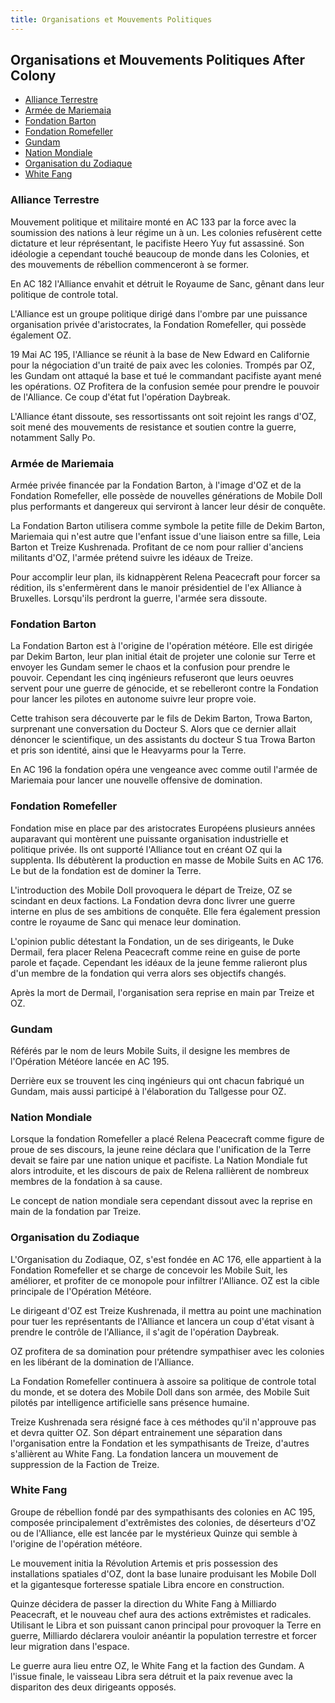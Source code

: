 ```yaml
---
title: Organisations et Mouvements Politiques
---
```


Organisations et Mouvements Politiques After Colony
---------------------------------------------------

- [Alliance Terrestre](#alliance-terrestre)  
- [Armée de Mariemaia](#armee-de-mariemaia)  
- [Fondation Barton](#fondation-barton)  
- [Fondation Romefeller](#fondation-romefeller)  
- [Gundam](#gundam)  
- [Nation Mondiale](#nation-mondiale)  
- [Organisation du Zodiaque](#organisation-du-zodiaque)  
- [White Fang](#white-fang)  


### Alliance Terrestre

Mouvement politique et militaire monté en AC 133 par la force avec la soumission des nations à leur régime un à un. Les colonies refusèrent cette dictature et leur réprésentant, le pacifiste Heero Yuy fut assassiné. Son idéologie a cependant touché beaucoup de monde dans les Colonies, et des mouvements de rébellion commenceront à se former.


En AC 182 l'Alliance envahit et détruit le Royaume de Sanc, gênant dans leur politique de controle total.


L'Alliance est un groupe politique dirigé dans l'ombre par une puissance organisation privée d'aristocrates, la Fondation Romefeller, qui possède également OZ.


19 Mai AC 195, l'Alliance se réunit à la base de New Edward en Californie pour la négociation d'un traité de paix avec les colonies. Trompés par OZ, les Gundam ont attaqué la base et tué le commandant pacifiste ayant mené les opérations. OZ Profitera de la confusion semée pour prendre le pouvoir de l'Alliance. Ce coup d'état fut l'opération Daybreak.


L'Alliance étant dissoute, ses ressortissants ont soit rejoint les rangs d'OZ, soit mené des mouvements de resistance et soutien contre la guerre, notamment Sally Po.

### Armée de Mariemaia

Armée privée financée par la Fondation Barton, à l'image d'OZ et de la Fondation Romefeller, elle possède de nouvelles générations de Mobile Doll plus performants et dangereux qui serviront à lancer leur désir de conquête.


La Fondation Barton utilisera comme symbole la petite fille de Dekim Barton, Mariemaia qui n'est autre que l'enfant issue d'une liaison entre sa fille, Leia Barton et Treize Kushrenada. Profitant de ce nom pour rallier d'anciens militants d'OZ, l'armée prétend suivre les idéaux de Treize.


Pour accomplir leur plan, ils kidnappèrent Relena Peacecraft pour forcer sa rédition, ils s'enfermèrent dans le manoir présidentiel de l'ex Alliance à Bruxelles. Lorsqu'ils perdront la guerre, l'armée sera dissoute.

### Fondation Barton

La Fondation Barton est à l'origine de l'opération météore. Elle est dirigée par Dekim Barton, leur plan initial était de projeter une colonie sur Terre et envoyer les Gundam semer le chaos et la confusion pour prendre le pouvoir. Cependant les cinq ingénieurs refuseront que leurs oeuvres servent pour une guerre de génocide, et se rebelleront contre la Fondation pour lancer les pilotes en autonome suivre leur propre voie.


Cette trahison sera découverte par le fils de Dekim Barton, Trowa Barton, surprenant une conversation du Docteur S. Alors que ce dernier allait dénoncer le scientifique, un des assistants du docteur S tua Trowa Barton et pris son identité, ainsi que le Heavyarms pour la Terre.


En AC 196 la fondation opéra une vengeance avec comme outil l'armée de Mariemaia pour lancer une nouvelle offensive de domination.

### Fondation Romefeller

Fondation mise en place par des aristocrates Européens plusieurs années auparavant qui montèrent une puissante organisation industrielle et politique privée. Ils ont supporté l'Alliance tout en créant OZ qui la supplenta. Ils débutèrent la production en masse de Mobile Suits en AC 176. Le but de la fondation est de dominer la Terre.


L'introduction des Mobile Doll provoquera le départ de Treize, OZ se scindant en deux factions. La Fondation devra donc livrer une guerre interne en plus de ses ambitions de conquête. Elle fera également pression contre le royaume de Sanc qui menace leur domination.


L'opinion public détestant la Fondation, un de ses dirigeants, le Duke Dermail, fera placer Relena Peacecraft comme reine en guise de porte parole et façade. Cependant les idéaux de la jeune femme ralieront plus d'un membre de la fondation qui verra alors ses objectifs changés.


Après la mort de Dermail, l'organisation sera reprise en main par Treize et OZ.

### Gundam

Référés par le nom de leurs Mobile Suits, il designe les membres de l'Opération Météore lancée en AC 195.


Derrière eux se trouvent les cinq ingénieurs qui ont chacun fabriqué un Gundam, mais aussi participé à l'élaboration du Tallgesse pour OZ.

### Nation Mondiale

Lorsque la fondation Romefeller a placé Relena Peacecraft comme figure de proue de ses discours, la jeune reine déclara que l'unification de la Terre devait se faire par une nation unique et pacifiste. La Nation Mondiale fut alors introduite, et les discours de paix de Relena rallièrent de nombreux membres de la fondation à sa cause.


Le concept de nation mondiale sera cependant dissout avec la reprise en main de la fondation par Treize.

### Organisation du Zodiaque

L'Organisation du Zodiaque, OZ, s'est fondée en AC 176, elle appartient à la Fondation Romefeller et se charge de concevoir les Mobile Suit, les améliorer, et profiter de ce monopole pour infiltrer l'Alliance. OZ est la cible principale de l'Opération Météore.


Le dirigeant d'OZ est Treize Kushrenada, il mettra au point une machination pour tuer les représentants de l'Alliance et lancera un coup d'état visant à prendre le contrôle de l'Alliance, il s'agit de l'opération Daybreak.


OZ profitera de sa domination pour prétendre sympathiser avec les colonies en les libérant de la domination de l'Alliance.


La Fondation Romefeller continuera à assoire sa politique de controle total du monde, et se dotera des Mobile Doll dans son armée, des Mobile Suit pilotés par intelligence artificielle sans présence humaine.


Treize Kushrenada sera résigné face à ces méthodes qu'il n'approuve pas et devra quitter OZ. Son départ entrainement une séparation dans l'organisation entre la Fondation et les sympathisants de Treize, d'autres s'allièrent au White Fang. La fondation lancera un mouvement de suppression de la Faction de Treize.

### White Fang

Groupe de rébellion fondé par des sympathisants des colonies en AC 195, composée principalement d'extrêmistes des colonies, de déserteurs d'OZ ou de l'Alliance, elle est lancée par le mystérieux Quinze qui semble à l'origine de l'opération météore.


Le mouvement initia la Révolution Artemis et pris possession des installations spatiales d'OZ, dont la base lunaire produisant les Mobile Doll et la gigantesque forteresse spatiale Libra encore en construction.


Quinze décidera de passer la direction du White Fang à Milliardo Peacecraft, et le nouveau chef aura des actions extrêmistes et radicales. Utilisant le Libra et son puissant canon principal pour provoquer la Terre en guerre, Milliardo déclarera vouloir anéantir la population terrestre et forcer leur migration dans l'espace.


Le guerre aura lieu entre OZ, le White Fang et la faction des Gundam. A l'issue finale, le vaisseau Libra sera détruit et la paix revenue avec la dispariton des deux dirigeants opposés.


